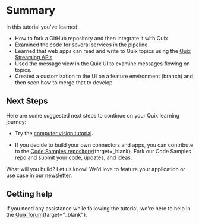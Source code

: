 # Summary

In this tutorial you've learned:

* How to fork a GitHub repository and then integrate it with Quix
* Examined the code for several services in the pipeline
* Learned that web apps can read and write to Quix topics using the [Quix Streaming APIs](../../../apis/intro.md)
* Used the message view in the Quix UI to examine messages flowing on topics.
* Created a customization to the UI on a feature environment (branch) and then seen how to merge that to develop

## Next Steps

Here are some suggested next steps to continue on your Quix learning journey:

* Try the [computer vision tutorial](../computer-vision/index.md).

* If you decide to build your own connectors and apps, you can contribute to the [Code Samples repository](https://github.com/quixio/quix-samples){target=_blank}. Fork our Code Samples repo and submit your code, updates, and ideas.

What will you build? Let us know! We’d love to feature your application or use case in our [newsletter](https://www.quix.io/community/).

## Getting help

If you need any assistance while following the tutorial, we're here to help in the [Quix forum](https://forum.quix.io/){target="_blank"}.
